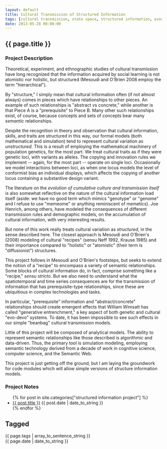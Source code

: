 ```yaml
---
layout: default
title: Cultural Transmission of Structured Information
tags: [cultural transmission, state space, structured information, evodevo, development, thick models]
date: 2013-05-28 00:00:00
---
```


## {{ page.title }} ##



<div id="home">
<h3>Project Description</h3>
</div>

Theoretical, experiment, and ethnographic studies of cultural transmission have long recognized that the information acquired by social learning is not atomistic nor holistic, but structured (Mesoudi and O'Brien 2008 employ the term "hierarchical").  

By "structure," I simply mean that cultural information often (if not almost always) comes in pieces which have relationships to other pieces.  An example of such relationships is "abstract vs concrete," while another is that Piece A is a "prerequisite" to Piece B.  Many other such relationships exist, of course, because concepts and sets of concepts bear many _semantic_ relationships.  

Despite the recognition in theory and observation that cultural information, skills, and traits are structured in this way, our formal models (both mathematical and simulation) tend to represent cultural variation as _unstructured._  This is a result of employing the mathematical machinery of population genetics, for the most part.  We treat cultural traits as if they were genetic loci, with variants as alleles.  The copying and innovation rules we implement -- again, for the most part -- operate on single loci.  Occasionally we model interactions between loci, as when one locus models the level of conformist bias an individual displays, which affects the copying of another locus containing a substantive design variant.  

The literature on the _evolution of cumulative culture and transmission itself_ is also somewhat reflective on the nature of the cultural information load itself (aside:  we have no good term which mimics "genotype" or "genome" and I refuse to use "memeome" or anything reminiscent of memetics).  Joe Henrich, among others, have modeled the consequences of different transmission rules and demographic models, on the accumulation of cultural information, with very interesting results. 

But none of this work really treats cultural variation as _structured_, in the sense described here.  The closest approach is Mesoudi and O'Brien's (2008) modeling of cultural "recipes" (sensu Neff 1992, Krause 1985) and their importance compared to "holistic" or "atomistic" (their term is "diffusionist") structures.  

This project follows in Mesoudi and O'Brien's footsteps, but seeks to extend the notion of a "recipe" to encompass a variety of semantic relationships.  Some blocks of cultural information do, in fact, comprise something like a "recipe," _sensu stricto_.  But we also need to understand what the spatiotemporal and time series consequences are for the transmission of information that has prerequisite-type relationships, since these are ubiquitious in complex technologies and tasks.  

In particular, "prerequisite" information and "abstract/concrete" relationships should create emergent effects that William Wimsatt has called "generative entrenchment," a key aspect of both genetic and cultural "evo-devo" systems.  To date, it has been impossible to see such effects in our simple "beanbag" cultural transmission models.  

Little of this project will be composed of analytical models.  The ability to represent semantic relationships like those described is algorithmic and data-driven.  Thus, the primary tool is simulation modeling, employing semantic technology derived from a decade of work in cognitive science, computer science, and the Semantic Web.  

This project is just getting off the ground, but I am laying the groundwork for code modules which will allow simple versions of structure information models.  

<div id="home">
<h3>Project Notes</h3>
</div>

<ul class="posts">
{% for post in site.categories["structured information project"] %}
         <li><a href="{{ post.url }}">{{ post.title }}</a>  <span class="index_publish_date">{{ post.date | date_to_string }}</span></li>
{% endfor %}
</ul>





Tagged
------
<div class="taglist">
{{ page.tags | array_to_sentence_string }}
</div>


<div class="project_publish_date">
{{ page.date | date_to_string }}
</div>



















